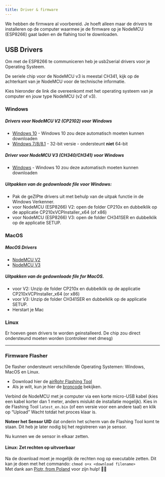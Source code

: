 ```yaml
---
title: Driver & firmware
---
```


We hebben de firmware al voorbereid. Je hoeft alleen maar de drivers te installeren op de computer waarmee je de firmware op je NodeMCU (ESP8266) gaat laden en de flahing tool te downloaden.

## USB Drivers
Om met de ESP8266 te communiceren heb je usb2serial drivers voor je Operating Systeem.

De seriele chip voor de NodeMCU v3 is meestal CH341, kijk op de achterkant van je NodeMCU voor de technische informatie.

Kies hieronder de link die overeenkomt met het operating systeem van je computer en jouw type NodeMCU (v2 of v3).

### Windows

##### Drivers voor NodeMCU V2 (CP2102) voor Windows
* [Windows 10](https://www.silabs.com/documents/public/software/CP210x_Universal_Windows_Driver.zip) - Windows 10 zou deze automatisch moeten kunnen downloaden
* [Windows 7/8/8.1](https://www.silabs.com/documents/public/software/CP210x_Windows_Drivers.zip) - 32-bit versie - ondersteunt **niet** 64-bit

##### Driver voor NodeMCU V3 (CH340/CH341) voor Windows
* [Windows](http://www.wch.cn/downloads/file/5.html) - Windows 10 zou deze automatisch moeten kunnen downloaden

##### Uitpakken van de gedownloade file voor Windows:
* Pak de geZIPte drivers uit met behulp van de uitpak functie in de Windows Verkenner.
* voor NodeMCU (ESP8266) V2: open de folder CP210x en dubbelklik op de applicatie CP210xVCPInstaller_x64 (of x86)
* voor NodeMCU (ESP8266) V3: open de folder CH341SER en dubbelklik op de applicatie SETUP.

### MacOS

##### MacOS Drivers
* [NodeMCU V2](https://www.silabs.com/documents/public/software/Mac_OSX_VCP_Driver.zip )
* [NodeMCU V3](http://www.wch.cn/downloads/file/178.html) 

#####  Uitpakken van de gedownloade file for MacOS.
* voor V2: Unzip de folder CP210x en dubbelklik op de applicatie CP210xVCPInstaller_x64 (or x86)
* voor V3: Unzip de folder CH341SER en dubbelklik op de applicatie SETUP.
* Herstart je Mac

### Linux
Er hoeven geen drivers te worden geinstalleerd. De chip zou direct ondersteund moeten worden (controleer met dmesg)

---
### Firmware Flasher 
De flasher ondersteunt  verschillende Operating Systemen: Windows, MacOS en Linux.

* Download hier de [airRohr Flashing Tool](http://firmware.sensor.community/airrohr/flashing-tool/)
* Als je wilt, kun je hier de [broncode](https://github.com/opendata-stuttgart/airrohr-firmware-flasher/) bekijken.

Verbind de NodeMCU met je computer via een korte micro-USB kabel (kies een kabel korter dan 1 meter, anders mislukt de installatie mogelijk). Kies in de Flashing Tool `latest_en.bin` (of een versie voor een andere taal) en klik op “Upload”
Wacht totdat het proces klaar is. 

**Noteer het Sensor UID** dat onderin het scherm van de Flashing Tool komt te staan. Dit heb je later nodig bij het registreren van je sensor.

Nu kunnen we de sensor in elkaar zetten.

#### Linux: Zet rechten op uitvoerbaar
Na de download moet je mogelijk de rechten nog op executable zetten. Dit kan je doen met het commando: `chmod o+x <download filename>` 
<br>
Met dank aan [Piotr, from Poland](https://dropbox.inf.re/) voor zijn hulp! 🙋‍♂️ 

